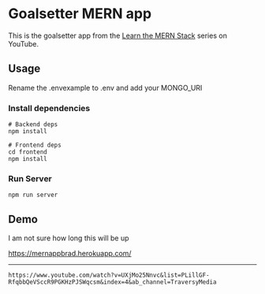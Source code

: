 # Goalsetter MERN app

This is the goalsetter app from the [Learn the MERN Stack](https://www.youtube.com/watch?v=-0exw-9YJBo) series on YouTube.

## Usage

Rename the .envexample to .env and add your MONGO_URI

### Install dependencies

```
# Backend deps
npm install

# Frontend deps
cd frontend
npm install
```

### Run Server

```
npm run server
```

## Demo

I am not sure how long this will be up

https://mernappbrad.herokuapp.com/

---

```
https://www.youtube.com/watch?v=UXjMo25Nnvc&list=PLillGF-RfqbbQeVSccR9PGKHzPJSWqcsm&index=4&ab_channel=TraversyMedia
```
